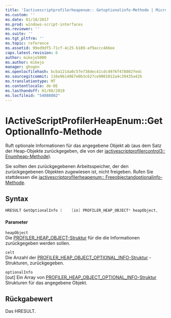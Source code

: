 ```yaml
---
title: 'Iactivescriptprofilerheapenum:: Getoptionalinfo-Methode | Microsoft-Dokumentation'
ms.custom: ''
ms.date: 01/18/2017
ms.prod: windows-script-interfaces
ms.reviewer: ''
ms.suite: ''
ms.tgt_pltfrm: ''
ms.topic: reference
ms.assetid: 99ed9df5-71cf-4c25-b189-af9accc466ee
caps.latest.revision: 6
author: mikejo5000
ms.author: mikejo
manager: ghogen
ms.openlocfilehash: bcba1214a0c57e738dec41cdc4976f478802fedc
ms.sourcegitcommit: 116e9614867e0b3c627ce9001012a4c39435a42b
ms.translationtype: MT
ms.contentlocale: de-DE
ms.lasthandoff: 01/08/2019
ms.locfileid: "54088802"
---
```

# <a name="iactivescriptprofilerheapenumgetoptionalinfo-method"></a>IActiveScriptProfilerHeapEnum::GetOptionalInfo-Methode
Ruft optionale Informationen für das angegebene Objekt ab (aus dem Satz der Heap-Objekte zurückgegeben, die von der [iactivescriptprofilercontrol3:: Enumheap-Methode](../../winscript/reference/iactivescriptprofilercontrol3-enumheap-method.md)).  
  
 Sie sollten den zurückgegebenen Arbeitsspeicher, der den zurückgegebenen Objekten zugewiesen ist, nicht freigeben. Rufen Sie stattdessen die [iactivescriptprofilerheapenum:: Freeobjectandoptionalinfo-Methode](../../winscript/reference/iactivescriptprofilerheapenum-freeobjectandoptionalinfo-method.md).  
  
## <a name="syntax"></a>Syntax  
  
```cpp
HRESULT GetOptionalInfo (    [in] PROFILER_HEAP_OBJECT* heapObject,    [in] ULONG celt,    [out, size_is(celt)] PROFILER_HEAP_OBJECT_OPTIONAL_INFO* optionalInfo);  
```  
  
#### <a name="parameters"></a>Parameter  
 `heapObject`  
 Die [PROFILER_HEAP_OBJECT-Struktur](../../winscript/reference/profiler-heap-object-structure.md) für die die Informationen zurückgegeben werden sollen.  
  
 `celt`  
 Die Anzahl der [PROFILER_HEAP_OBJECT_OPTIONAL_INFO-Struktur](../../winscript/reference/profiler-heap-object-optional-info-structure.md) -Strukturen, zurückgegeben.  
  
 `optionalInfo`  
 [out] Ein Array von [PROFILER_HEAP_OBJECT_OPTIONAL_INFO-Struktur](../../winscript/reference/profiler-heap-object-optional-info-structure.md) Strukturen für das angegebene Objekt.  
  
## <a name="return-value"></a>Rückgabewert  
 Das HRESULT.